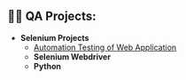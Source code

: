 <h2>👨‍💻 QA Projects:</h2>

- <b>Selenium Projects</b>
  - [Automation Testing of Web Application](https://github.com/b7400/QA_automation_project)
  -  <b>Selenium Webdriver</b>
   - <b>Python</b>
